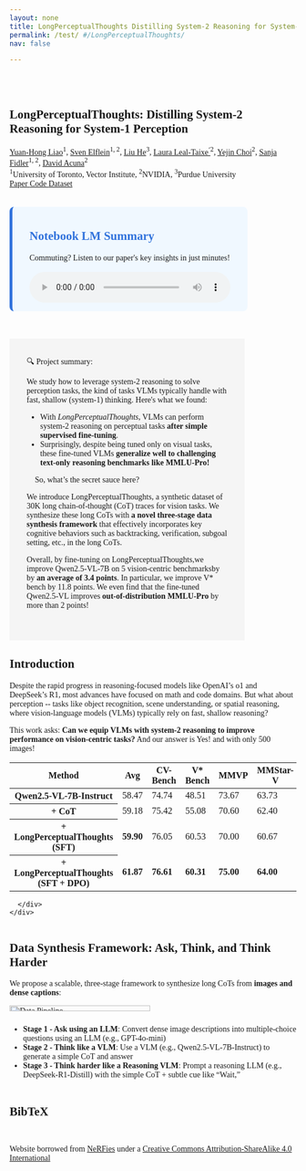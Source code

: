 ```yaml
---
layout: none
title: LongPerceptualThoughts Distilling System-2 Reasoning for System-1 Perception
permalink: /test/ #/LongPerceptualThoughts/
nav: false

---
```


<head>
  <meta charset="utf-8">
  <title>LongPerceptualThoughts: Distilling System-2 Reasoning for System-1 Perception</title>
  <meta name="description"
    content="LongPerceptualThoughts: Distilling System-2 Reasoning for System-1 Perception">
  <meta name="keywords" content="vision-language models, visual reasoning, system-2 reasoning">
  <meta name="viewport" content="width=device-width, initial-scale=1">

   <!-- Open Graph Metadata -->
  <meta property="og:title" content="LongPerceptualThoughts: Distilling System-2 Reasoning for System-1 Perception">
  <meta property="og:type" content="website">
  <meta property="og:site_name"
    content="LongPerceptualThoughts: Distilling System-2 Reasoning for System-1 Perception">
  <meta property="og:image"
    content="" />
  <meta property="og:image:type" content="image/png" />
  <meta property="og:image:width" content="1082" />
  <meta property="og:image:height" content="639" />
  <meta property="og:url" content="" />
  <meta property="og:description" content="LongPerceptualThoughts: Distilling System-2 Reasoning for System-1 Perception" />
  <meta name="twitter:title" content="LongPerceptualThoughts: Distilling System-2 Reasoning for System-1 Perception" />
  <meta name="twitter:description" content="We study how to leverage system-2 reasoning to solve perception tasks and introduce LongPerceptualThoughts, a new synthetic dataset of 30k long chain-of-thought traces for vision tasks." />
  <meta name="twitter:image"
    content="/assets/img/long_perceptual_thoughts/data_pipeline.gif" />

  <!-- Fonts -->
  <link rel="preconnect" href="https://fonts.googleapis.com">
  <link rel="preconnect" href="https://fonts.gstatic.com" crossorigin>
  <link href="https://fonts.googleapis.com/css2?family=Crimson+Pro:ital,wght@0,200..900;1,200..900&display=swap" rel="stylesheet">
  <link href="https://fonts.googleapis.com/css?family=Google+Sans|Noto+Sans|Castoro" rel="stylesheet">

  <!-- CSS -->
  <link rel="stylesheet" href="/assets/external_pages/label_transfer/static/css/bulma.min.css">
  <link rel="stylesheet" href="/assets/external_pages/label_transfer/static/css/bulma-carousel.min.css">
  <link rel="stylesheet" href="/assets/external_pages/label_transfer/static/css/bulma-slider.min.css">
  <link rel="stylesheet" href="/assets/external_pages/label_transfer/static/css/fontawesome.all.min.css">
  <link rel="stylesheet" href="https://cdn.jsdelivr.net/gh/jpswalsh/academicons@1/css/academicons.min.css">
  <link rel="stylesheet" href="/assets/external_pages/label_transfer/static/css/index.css">
  <link rel="icon" href="/assets/img/logo.jpg">

  <!-- JavaScript -->
  <script src="https://ajax.googleapis.com/ajax/libs/jquery/3.5.1/jquery.min.js"></script>
  <script defer src="/assets/external_pages/label_transfer/static/js/fontawesome.all.min.js"></script>
  <script src="/assets/external_pages/label_transfer/static/js/bulma-carousel.min.js"></script>
  <script src="/assets/external_pages/label_transfer/static/js/bulma-slider.min.js"></script>
  <script src="/assets/external_pages/label_transfer/static/js/index.js"></script>
  <script src="https://polyfill.io/v3/polyfill.min.js?features=es6"></script>
  <script id="MathJax-script" async src="https://cdn.jsdelivr.net/npm/mathjax@3/es5/tex-mml-chtml.js"></script>

  <!-- Custom Font Override -->
  <style>
    body, .title, .author-block {
      font-family: 'Crimson Pro', serif !important;
    }
    /* Podcast Section Styling */
    .podcast-section {
      background-color: #f0f8ff;
      border-radius: 8px;
      border-left: 5px solid #3273dc;
    }
    
    .podcast-title {
      color: #3273dc;
    }
    
    .podcast-player {
      margin-top: 1rem;
      width: 100%;
      max-width: 800px;
    }
    
  </style>

  
</head>



<section class="hero" >
  <div class="hero-body" style="padding-top: 2rem; padding-bottom: 2rem;">
    <div class="container is-max-desktop">
      <div class="columns is-centered">
        <div class="column has-text-centered">
          <h1 class="title is-1 publication-title">LongPerceptualThoughts: Distilling System-2 Reasoning for System-1 Perception</h1>
          <div class="is-size-5 publication-authors">
            <span class="author-block">
              <a href="https://andrewliao11.github.io">Yuan-Hong Liao</a><sup>1</sup>,</span>
            <span class="author-block">
              <a href="https://selflein.github.io">Sven Elflein</a><sup>1, 2</sup>,</span>
            <span class="author-block">
              <a href="https://arking1995.github.io">Liu He</a><sup>3</sup>,</span>
            <span class="author-block">
              <a href="https://dvl.in.tum.de/team/lealtaixe/">Laura Leal-Taixe ́</a><sup>2</sup>,</span>
            <span class="author-block">
              <a href="https://yejinc.github.io">Yejin Choi</a><sup>2</sup>,</span>
            <span class="author-block">
              <a href="https://www.cs.utoronto.ca/~fidler/">Sanja Fidler</a><sup>1, 2</sup>,</span>
            <span class="author-block">
              <a href="http://www.cs.toronto.edu/~davidj/">David Acuna</a><sup>2</sup></span>
          </div>
          <div class="is-size-5 publication-authors">
            <span class="author-block"><sup>1</sup>University of Toronto, Vector Institute, </span>
            <span class="author-block"><sup>2</sup>NVIDIA,</span>
            <span class="author-block"><sup>3</sup>Purdue University</span>
          </div>
          <div class="column has-text-centered">
            <div class="publication-links">
              <!-- PDF Link. -->
              <span class="link-block"> 
                <a href="LINK" class="external-link button is-normal is-rounded is-dark">
                  <span class="icon">
                    <i class="fas fa-file-pdf"></i>
                  </span>
                  <span>Paper</span>
                </a>
              </span>
              <!-- Code Link. -->
              <span class="link-block"> 
                <a href="LINK" class="external-link button is-normal is-rounded is-dark">
                  <span class="icon">
                    <i class="fab fa-github"></i>
                  </span>
                  <span>Code</span>
                </a>
              </span>
              <!-- Dataset Link. -->
              <span class="link-block"> 
                <a href="https://huggingface.co/datasets/andrewliao11/LongPerceptualThought" class="external-link button is-normal is-rounded is-dark">
                  <span class="icon">
                    <i class="fas fa-database"></i>
                  </span>
                  <span>Dataset</span>
                </a>
              </span>
            </div>
          </div>
        </div>
      </div>
    </div>
  </div>
</section>


<!-- Podcast Section -->

<section class="section" style="padding-top: 0rem; padding-bottom: 3rem;">
  <div class="container is-max-desktop">
    <div class="columns is-centered is-mobile">
      <div class="column is-four-fifths podcast-section" style="max-width: 70%; padding: 10px 30px 15px;">
        <h2 class="title is-4 podcast-title">
          <i class="fas fa-podcast"></i> Notebook LM Summary
        </h2>
        <div class="content">
          <p>Commuting? Listen to our paper's key insights in just minutes!</p>
          <div class="podcast-player">
            <audio controls style="width: 100%;">
              <source src="/assets/audio/long_perceptual_thoughts/from_notebook_lm.wav" type="audio/wav">
              Your browser does not support the audio element.
            </audio>
          </div>
        </div>
      </div>
    </div>
  </div>
</section>

<div class="container is-max-desktop">
    <div class="columns is-centered is-mobile">
      <div class="column is-four-fifths" style="max-width: 70%; background-color: #f5f5f5; padding: 30px 30px 39px;">
        <div class="title is-4" style="margin-bottom: 0.5em">🔍 Project summary:</div>
        <div class="content has-text-justified">
          <p>
            We study how to leverage system-2 reasoning to solve perception tasks, the kind of tasks VLMs typically handle with fast, shallow (system-1) thinking. Here's what we found:
          </p>
          <ul>
            <li>
              With <i>LongPerceptualThoughts</i>, VLMs can perform system-2 reasoning on perceptual tasks <b>after simple supervised fine-tuning</b>.
            </li>
            <li>
              Surprisingly, despite being tuned only on visual tasks, these fine-tuned VLMs <b>generalize well to challenging text-only reasoning benchmarks like MMLU-Pro!</b>
            </li>
          </ul>
        </div>
        <div class="title is-4" style="margin-bottom: 0.5em">🎯 So, what’s the secret sauce here?</div>
        <div class="content has-text-justified">
          <p>
            We introduce LongPerceptualThoughts, a synthetic dataset of 30K long chain-of-thought (CoT) traces for vision tasks. We synthesize these long CoTs with <b>a novel three-stage data synthesis framework</b> that effectively incorporates key cognitive behaviors such as backtracking, verification, subgoal setting, etc., in the long CoTs.
          </p>
          <p>
            Overall, by fine-tuning on LongPerceptualThoughts,we improve Qwen2.5-VL-7B on 5 vision-centric benchmarksby by <b>an average of 3.4 points</b>. In particular, we improve V* bench by 11.8 points. We even find that the fine-tuned Qwen2.5-VL improves <b>out-of-distribution MMLU-Pro</b> by more than 2 points!
          </p>
        </div>
      </div>
    </div>
  </div>
  
  

<section class="section" id="feedback_dynamics">
  <div class="container is-max-desktop">
    <div class="columns is-centered">
      <div class="column is-full-width">
        <h2 class="title is-3">Introduction</h2>
        <div class="content">
            <p>Despite the rapid progress in reasoning-focused models like OpenAI’s o1 and DeepSeek’s R1, most advances have focused on math and code domains. But what about perception -- tasks like object recognition, scene understanding, or spatial reasoning, where vision-language models (VLMs) typically rely on fast, shallow reasoning? 
            </p>
            <p>
            This work asks: <b>Can we equip VLMs with system-2 reasoning to improve performance on vision-centric tasks?</b> And our answer is Yes! and with only 500 images! 
            </p>
        </div>
        <div class="table-container">
            <table class="table is-striped is-hoverable">
                <thead>
                <tr>
                    <th class="has-background-grey-lighter">Method</th>
                    <th class="has-background-grey-lighter">Avg</th>
                    <th class="has-background-grey-lighter">CV-Bench</th>
                    <th class="has-background-grey-lighter">V* Bench</th>
                    <th class="has-background-grey-lighter">MMVP</th>
                    <th class="has-background-grey-lighter">MMStar-V</th>
                    <th class="has-background-grey-lighter">MME-RW-V</th>
                </tr>
                </thead>
                <tbody>
                <tr>
                    <th>Qwen2.5-VL-7B-Instruct</th>
                    <td>58.47</td>
                    <td>74.74</td>
                    <td>48.51</td>
                    <td>73.67</td>
                    <td>63.73</td>
                    <td>31.68</td>
                </tr>
                <tr>
                    <th>+ CoT</th>
                    <td>59.18</td>
                    <td>75.42</td>
                    <td>55.08</td>
                    <td>70.60</td>
                    <td>62.40</td>
                    <td>32.40</td>
                </tr>
                <tr>
                    <th class="has-background-info-light"><strong>+ LongPerceptualThoughts (SFT)</strong></th>
                    <td class="has-background-info-light"><strong>59.90</strong></td>
                    <td class="has-background-info-light">76.05</td>
                    <td class="has-background-info-light">60.53</td>
                    <td class="has-background-info-light">70.00</td>
                    <td class="has-background-info-light">60.67</td>
                    <td class="has-background-info-light">32.25</td>
                </tr>
                <tr>
                    <th class="has-background-info-light"><strong>+ LongPerceptualThoughts (SFT + DPO)</strong></th>
                    <td class="has-background-info-light"><strong>61.87</strong></td>
                    <td class="has-background-info-light"><strong>76.61</strong></td>
                    <td class="has-background-info-light"><strong>60.31</strong></td>
                    <td class="has-background-info-light"><strong>75.00</strong></td>
                    <td class="has-background-info-light"><strong>64.00</strong></td>
                    <td class="has-background-info-light"><strong>33.45</strong></td>
                </tr>
                </tbody>
            </table>
            </div>

      </div>
    </div>
  </div>
</section>




<section class="section" id="approach">
  <div class="container is-max-desktop">
    <div class="columns is-centered">
      <div class="column is-full-width">
        <h2 class="title is-3">Data Synthesis Framework: Ask, Think, and Think Harder</h2>
        <div class="content has-text-justified has-text-centered">
          <p>
            We propose a scalable, three-stage framework to synthesize long CoTs from <b>images and dense captions</b>:
          </p>
          <div class="container">
            <div class="columns is-centered">
                <div class="column is-narrow has-text-centered">
                <img src="/assets/img/long_perceptual_thoughts/data_pipeline.gif" alt="Data Pipeline" style="width: 70%;" />
                </div>
            </div>
            </div>
          <p>
            <ul>
                <li>
                <b>Stage 1 - Ask  using an LLM</b>: Convert dense image descriptions into multiple-choice questions using an LLM (e.g., GPT-4o-mini)
                </li>
                <li>
                <b>Stage 2 - Think like a VLM</b>: Use a VLM (e.g., Qwen2.5-VL-7B-Instruct) to generate a simple CoT and answer
                </li>
                <li>
                <b>Stage 3 - Think harder like a Reasoning VLM</b>: Prompt a reasoning LLM (e.g., DeepSeek-R1-Distill) with the simple CoT + subtle cue like “Wait,”
                </li>
            </ul>
          </p>
        </div>
      </div>
    </div>
  </div>
</section>


<section class="section" id="BibTeX">
  <!-- Citation -->
  <div class="container is-max-desktop content">
    <h2 class="title">BibTeX</h2>
    <pre><code>
</code></pre>
  </div>
</section>

<section>
  <!-- Shout out to nerfies -->
  <div class="container is-max-desktop content">
    <footer class="footer">
      <div class="content">
        <p> Website borrowed from <a href="https://github.com/nerfies/nerfies.github.io">NeRFies</a> under a <a
            href="https://creativecommons.org/licenses/by-sa/4.0/">Creative Commons Attribution-ShareAlike 4.0
            International</a>
        </p>
      </div>
    </footer> 
  </div>
</section>
